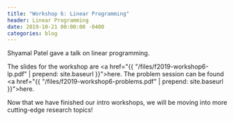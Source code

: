 ```yaml
---
title: "Workshop 6: Linear Programming"
header: Linear Programming
date: 2019-10-21 00:00:00 -0400
categories: blog
---
```


Shyamal Patel gave a talk on linear programming.

The slides for the workshop are
<a href="{{ "/files/f2019-workshop6-lp.pdf" | prepend: site.baseurl }}">here</a>.
The problem session can be found <a href="{{ "/files/f2019-workshop6-problems.pdf" | prepend: site.baseurl }}">here</a>.

Now that we have finished our intro workshops, we will be moving into more cutting-edge research
topics!
